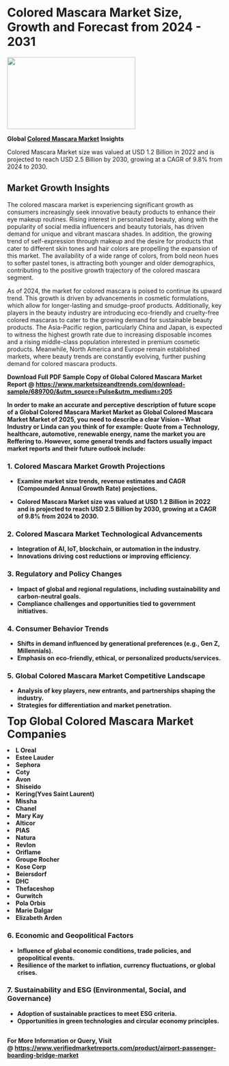<H1>Colored Mascara Market Size, Growth and Forecast from 2024 - 2031</H1><img class="aligncenter size-medium wp-image-584254" src="https://thirdeyenews.in/wp-content/uploads/2024/09/Global-Market-Research-300x168.jpeg" alt="" width="300" height="168" /><p><strong>Global&nbsp;<a href="https://www.marketsizeandtrends.com/download-sample/689700/&amp;utm_source=Pulse&amp;utm_medium=205">Colored Mascara Market</a> Insights</strong></p><p>Colored Mascara Market size was valued at USD 1.2 Billion in 2022 and is projected to reach USD 2.5 Billion by 2030, growing at a CAGR of 9.8% from 2024 to 2030.</p><p><h2>Market Growth Insights</h2> <p>The colored mascara market is experiencing significant growth as consumers increasingly seek innovative beauty products to enhance their eye makeup routines. Rising interest in personalized beauty, along with the popularity of social media influencers and beauty tutorials, has driven demand for unique and vibrant mascara shades. In addition, the growing trend of self-expression through makeup and the desire for products that cater to different skin tones and hair colors are propelling the expansion of this market. The availability of a wide range of colors, from bold neon hues to softer pastel tones, is attracting both younger and older demographics, contributing to the positive growth trajectory of the colored mascara segment.</p> <p><strong></strong></p> <p>As of 2024, the market for colored mascara is poised to continue its upward trend. This growth is driven by advancements in cosmetic formulations, which allow for longer-lasting and smudge-proof products. Additionally, key players in the beauty industry are introducing eco-friendly and cruelty-free colored mascaras to cater to the growing demand for sustainable beauty products. The Asia-Pacific region, particularly China and Japan, is expected to witness the highest growth rate due to increasing disposable incomes and a rising middle-class population interested in premium cosmetic products. Meanwhile, North America and Europe remain established markets, where beauty trends are constantly evolving, further pushing demand for colored mascara products. <p><strong></p><p><span class=""><strong>Download Full PDF Sample Copy of Global Colored Mascara Market Report</strong> @ <a href="https://www.marketsizeandtrends.com/download-sample/689700/&amp;utm_source=Pulse&amp;utm_medium=205" target="_blank">https://www.marketsizeandtrends.com/download-sample/689700/&amp;utm_source=Pulse&amp;utm_medium=205</a></span></p><p>In order to make an accurate and perceptive description of future scope of a Global&nbsp;Colored Mascara Market Market as Global&nbsp;Colored Mascara Market Market of 2025, you need to describe a clear Vision &ndash; What Industry or Linda can you think of for example: Quote from a Technology, healthcare, automotive, renewable energy, name the market you are Reffering to. However, some general trends and factors usually impact market reports and their future outlook include:</p><h3>1.&nbsp;<strong>Colored Mascara Market Growth Projections</strong></h3><ul><li>Examine market size trends, revenue estimates and CAGR (Compounded Annual Growth Rate) projections.</li><li><p>Colored Mascara Market size was valued at USD 1.2 Billion in 2022 and is projected to reach USD 2.5 Billion by 2030, growing at a CAGR of 9.8% from 2024 to 2030.</p></li></ul><h3>2.&nbsp;<strong>Colored Mascara Market Technological Advancements</strong></h3><ul><li>Integration of AI, IoT, blockchain, or automation in the industry.</li><li>Innovations driving cost reductions or improving efficiency.</li></ul><h3>3.&nbsp;<strong>Regulatory and Policy Changes</strong></h3><ul><li>Impact of global and regional regulations, including sustainability and carbon-neutral goals.</li><li>Compliance challenges and opportunities tied to government initiatives.</li></ul><h3>4.&nbsp;<strong>Consumer Behavior Trends</strong></h3><ul><li>Shifts in demand influenced by generational preferences (e.g., Gen Z, Millennials).</li><li>Emphasis on eco-friendly, ethical, or personalized products/services.</li></ul><h3>5.&nbsp;<strong>Global Colored Mascara Market Competitive Landscape</strong></h3><ul><li>Analysis of key players, new entrants, and partnerships shaping the industry.</li><li>Strategies for differentiation and market penetration.</li></ul><p data-pm-slice="1 1 []"><span style="color: inherit; font-family: inherit; font-size: 25px;">Top Global Colored Mascara Market Companies</span></p><div class="" data-test-id=""><p><li>L Oreal</li><li> Estee Lauder</li><li> Sephora</li><li> Coty</li><li> Avon</li><li> Shiseido</li><li> Kering(Yves Saint Laurent)</li><li> Missha</li><li> Chanel</li><li> Mary Kay</li><li> Alticor</li><li> PIAS</li><li> Natura</li><li> Revlon</li><li> Oriflame</li><li> Groupe Rocher</li><li> Kose Corp</li><li> Beiersdorf</li><li> DHC</li><li> Thefaceshop</li><li> Gurwitch</li><li> Pola Orbis</li><li> Marie Dalgar</li><li> Elizabeth Arden</li></p></div><h3>6.&nbsp;<strong>Economic and Geopolitical Factors</strong></h3><ul><li>Influence of global economic conditions, trade policies, and geopolitical events.</li><li>Resilience of the market to inflation, currency fluctuations, or global crises.</li></ul><h3>7.&nbsp;<strong>Sustainability and ESG (Environmental, Social, and Governance)</strong></h3><ul><li>Adoption of sustainable practices to meet ESG criteria.</li><li>Opportunities in green technologies and circular economy principles.</li></ul><h2><strong style="font-size: 14px;">For More Information or Query, Visit @&nbsp;</strong><a style="background-color: #ffffff; font-size: 14px;" href="https://www.marketsizeandtrends.com/report/colored-mascara-market/" target="_blank">https://www.verifiedmarketreports.com/product/airport-passenger-boarding-bridge-market</a></h2>
